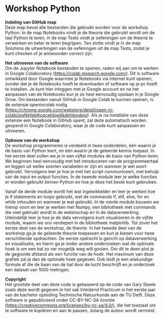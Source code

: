 # Workshop Python
**Indeling van GitHub map** <br/>
Deze map bevat alle bestanden die gebruikt worden voor de workshop Python. In de map Notebooks vindt je de theorie die gebruikt wordt om de taal Python te leren, in de map Tests vindt je oefeningen om de theorie te verwerken en beter te leren begrijpen. Ten slotte vindt je in de map Solutions de uitwerkingen van de oefeningen uit de map Tests, zodat je kunt checken of je antwoorden correct zijn.

**Het uitvoeren van de software** <br/>
Om de Jupyter Notebook bestanden te openen, raden wij aan om te werken in Google Colaboratory (https://colab.research.google.com/). Dit is software ontwikkeld door Google waarmee je Notebooks via internet kunt openen, zonder dat je de Notebooks hoeft te downloaden of software op je pc hoeft te installen. Je kunt hier inloggen met je Google account en na het aanpassen van de Notebooks kun je ze heel eenvoudig opslaan in je Google Drive. Om bestanden vanuit GitHub in Google Colab te kunnen openen, is de extensie openincolab nodig (https://chrome.google.com/webstore/detail/open-in-colab/iogfkhleblhcpcekbiedikdehleodpjo). Als je na installatie van deze extensie een Notebook in GitHub opent, zal deze automatisch worden geopend in Google Colaboratory, waar je de code kunt aanpassen en uitvoeren.

**Opbouw van de workshop** <br/>
De workshop programmeren is verdeeld in twee onderdelen, één waarin je de basis van Python leert, en één waarin je de geleerde kennis toepast. In het eerste deel zullen we je in een vijftal modules de basis van Python leren. We beginnen heel eenvoudig met het introduceren van de programmeertaal en leggen uit welke soorten variabelen er zijn en wanneer je wel soort gebruikt. Vervolgens leer je hoe je met het script communiceert, met behulp van de input en output functies. In de tweede module leer je welke functies er worden gebruikt binnen Python en hoe je deze het beste kunt gebruiken. 

Vanaf de derde module wordt het wat ingewikkelder en leer je werken hoe je if statements en loops gebruikt, wat de commands if, elif, else, for en while inhouden en wanneer je wat gebruikt. In de vierde module bouwen we hierop voort en leer je werken met Numpy, een bibliotheek met commands die veel gebruikt wordt in de wetenschap en in de dataverwerking. Uiteindelijk leer je hoe je de data vervolgens kunt visualiseren in de vijfde module, waarin we ons verdiepen in de bibliotheek matplotlib. 
Tot zover het eerste deel van de workshop, de theorie. In het tweede deel van de workshop ga je de geleerde theorie toepassen en kun je kiezen voor twee verschillende opdrachten. De eerste opdracht is gericht op dataverwerking en visualisatie, en hierin ga je onder andere onderzoeken wat de optimale hoek is om een bal zo ver mogelijk weg wilt gooien. Om dit te doen plot je de gegooide afstand als een functie van de hoek. Het maximum van deze grafiek zal je dan de optimale hoek gegeven. Ook leidt je een wiskundige formule af die de baan van de bal door de lucht beschrijft en je onderzoek een dataset van 1000 metingen.

**Copyright** <br/>
Het grootste deel van deze code is gebaseerd op de code van Gary Steele zoals deze wordt gegeven in het vak Inleidend Practicum in het eerste jaar van de bachelor opleiding Technische Natuurkunde aan de TU Delft. Deze software is gepubliceerd onder CC-BY-NC-SA licentie (https://creativecommons.org/licenses/by-nc-sa/4.0/), die het toestaat om te software te kopiëren en aan te passen, zolang de auteur wordt vermeld.
